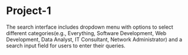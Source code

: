 # Project-1
The search interface includes dropdown menu with options to select different categories(e.g., Everything, Software Development, Web Development, Data Analyst, IT Consultant, Network Administrator) and a search input field for users to enter their queries.

